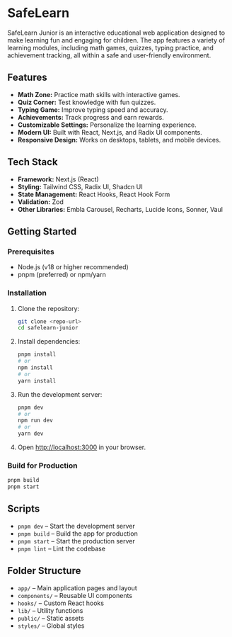 # SafeLearn

SafeLearn Junior is an interactive educational web application designed to make learning fun and engaging for children. The app features a variety of learning modules, including math games, quizzes, typing practice, and achievement tracking, all within a safe and user-friendly environment.

## Features

- **Math Zone:** Practice math skills with interactive games.
- **Quiz Corner:** Test knowledge with fun quizzes.
- **Typing Game:** Improve typing speed and accuracy.
- **Achievements:** Track progress and earn rewards.
- **Customizable Settings:** Personalize the learning experience.
- **Modern UI:** Built with React, Next.js, and Radix UI components.
- **Responsive Design:** Works on desktops, tablets, and mobile devices.

## Tech Stack

- **Framework:** Next.js (React)
- **Styling:** Tailwind CSS, Radix UI, Shadcn UI
- **State Management:** React Hooks, React Hook Form
- **Validation:** Zod
- **Other Libraries:** Embla Carousel, Recharts, Lucide Icons, Sonner, Vaul

## Getting Started

### Prerequisites

- Node.js (v18 or higher recommended)
- pnpm (preferred) or npm/yarn

### Installation

1. Clone the repository:
    ```sh
    git clone <repo-url>
    cd safelearn-junior
    ```

2. Install dependencies:
    ```sh
    pnpm install
    # or
    npm install
    # or
    yarn install
    ```

3. Run the development server:
    ```sh
    pnpm dev
    # or
    npm run dev
    # or
    yarn dev
    ```

4. Open [http://localhost:3000](http://localhost:3000) in your browser.

### Build for Production

```sh
pnpm build
pnpm start
```

## Scripts

- `pnpm dev` – Start the development server
- `pnpm build` – Build the app for production
- `pnpm start` – Start the production server
- `pnpm lint` – Lint the codebase

## Folder Structure

- `app/` – Main application pages and layout
- `components/` – Reusable UI components
- `hooks/` – Custom React hooks
- `lib/` – Utility functions
- `public/` – Static assets
- `styles/` – Global styles

